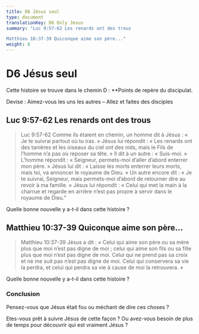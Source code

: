 ```yaml
---
title: D6 Jésus seul
type: document
translationKey: D6 Only Jesus
summary: "Luc 9:57-62 Les renards ont des trous	

Matthieu 10:37-39 Quiconque aime son père..."
weight: 8
---
```

# D6 Jésus seul

Cette histoire se trouve dans le chemin D : **Points de repère du discipulat.

Devise : Aimez-vous les uns les autres – Allez et faites des disciples

## Luc 9:57-62 Les renards ont des trous

>   Luc 9:57-62 Comme ils étaient en chemin, un homme dit à Jésus : « Je te suivrai partout où tu iras. » Jésus lui répondit : « Les renards ont des tanières et les oiseaux du ciel ont des nids, mais le Fils de l’homme n’a pas où reposer sa tête. » Il dit à un autre : « Suis-moi. » L’homme répondit : « Seigneur, permets-moi d’aller d’abord enterrer mon père. » Jésus lui dit : « Laisse les morts enterrer leurs morts, mais toi, va annoncer le royaume de Dieu. » Un autre encore dit : « Je te suivrai, Seigneur, mais permets-moi d’abord de retourner dire au revoir à ma famille. » Jésus lui répondit : « Celui qui met la main à la charrue et regarde en arrière n’est pas propre à servir dans le royaume de Dieu.”

Quelle bonne nouvelle y a-t-il dans cette histoire ?

## Matthieu 10:37-39 Quiconque aime son père...

>   Matthieu 10:37-39 Jésus a dit : « Celui qui aime son père ou sa mère plus que moi n’est pas digne de moi ; celui qui aime son fils ou sa fille plus que moi n’est pas digne de moi. Celui qui ne prend pas sa croix et ne me suit pas n’est pas digne de moi. Celui qui conservera sa vie la perdra, et celui qui perdra sa vie à cause de moi la retrouvera. »

Quelle bonne nouvelle y a-t-il dans cette histoire ?

### Conclusion

Pensez-vous que Jésus était fou ou méchant de dire ces choses ?

Etes-vous prêt à suivre Jésus de cette façon ? Ou avez-vous besoin de plus de temps pour découvrir qui est vraiment Jésus ?

